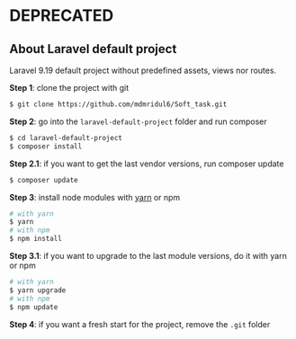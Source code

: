 # DEPRECATED

## About Laravel default project

Laravel 9.19 default project without predefined assets, views nor routes.

**Step 1**: clone the project with git

```sh
$ git clone https://github.com/mdmridul6/Soft_task.git
```

**Step 2**: go into the `laravel-default-project` folder and run composer
```sh
$ cd laravel-default-project
$ composer install
```

**Step 2.1**: if you want to get the last vendor versions, run composer update
```sh
$ composer update
```

**Step 3**: install node modules with [yarn](https://yarnpkg.com/) or npm
```sh
# with yarn
$ yarn
# with npm 
$ npm install
```

**Step 3.1**: if you want to upgrade to the last module versions, do it with yarn or npm
```sh
# with yarn
$ yarn upgrade
# with npm 
$ npm update
```

**Step 4**: if you want a fresh start for the project, remove the `.git` folder

